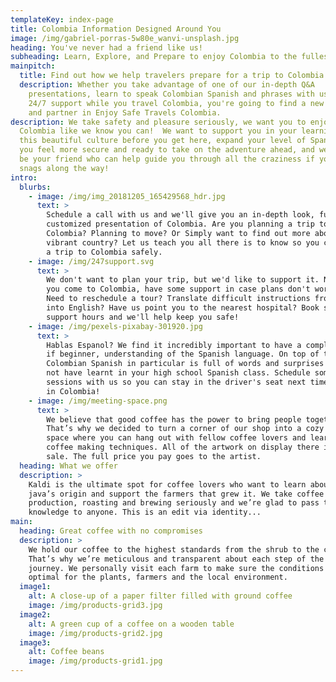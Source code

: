 ```yaml
---
templateKey: index-page
title: Colombia Information Designed Around You
image: /img/gabriel-porras-5w80e_wanvi-unsplash.jpg
heading: You've never had a friend like us!
subheading: Learn, Explore, and Prepare to enjoy Colombia to the fullest.
mainpitch:
  title: Find out how we help travelers prepare for a trip to Colombia.
  description: Whether you take advantage of one of our in-depth Q&A
    presentations, learn to speak Colombian Spanish and phrases with us, or want
    24/7 support while you travel Colombia, you're going to find a new friend
    and partner in Enjoy Safe Travels Colombia.
description: We take safety and pleasure seriously, we want you to enjoy
  Colombia like we know you can!  We want to support you in your learning about
  this beautiful culture before you get here, expand your level of Spanish so
  you feel more secure and ready to take on the adventure ahead, and we want to
  be your friend who can help guide you through all the craziness if you hit any
  snags along the way!
intro:
  blurbs:
    - image: /img/img_20181205_165429568_hdr.jpg
      text: >
        Schedule a call with us and we'll give you an in-depth look, fully
        customized presentation of Colombia. Are you planning a trip to
        Colombia? Planning to move? Or Simply want to find out more about this
        vibrant country? Let us teach you all there is to know so you can enjoy
        a trip to Colombia safely.
    - image: /img/247support.svg
      text: >
        We don't want to plan your trip, but we'd like to support it. Next time
        you come to Colombia, have some support in case plans don't work out.
        Need to reschedule a tour? Translate difficult instructions from Spanish
        into English? Have us point you to the nearest hospital? Book some
        support hours and we'll help keep you safe!
    - image: /img/pexels-pixabay-301920.jpg
      text: >
        Hablas Espanol? We find it incredibly important to have a complete, even
        if beginner, understanding of the Spanish language. On top of that,
        Colombian Spanish in particular is full of words and surprises you may
        not have learnt in your high school Spanish class. Schedule some Spanish
        sessions with us so you can stay in the driver's seat next time you're
        in Colombia!
    - image: /img/meeting-space.png
      text: >
        We believe that good coffee has the power to bring people together.
        That’s why we decided to turn a corner of our shop into a cozy meeting
        space where you can hang out with fellow coffee lovers and learn about
        coffee making techniques. All of the artwork on display there is for
        sale. The full price you pay goes to the artist.
  heading: What we offer
  description: >
    Kaldi is the ultimate spot for coffee lovers who want to learn about their
    java’s origin and support the farmers that grew it. We take coffee
    production, roasting and brewing seriously and we’re glad to pass that
    knowledge to anyone. This is an edit via identity...
main:
  heading: Great coffee with no compromises
  description: >
    We hold our coffee to the highest standards from the shrub to the cup.
    That’s why we’re meticulous and transparent about each step of the coffee’s
    journey. We personally visit each farm to make sure the conditions are
    optimal for the plants, farmers and the local environment.
  image1:
    alt: A close-up of a paper filter filled with ground coffee
    image: /img/products-grid3.jpg
  image2:
    alt: A green cup of a coffee on a wooden table
    image: /img/products-grid2.jpg
  image3:
    alt: Coffee beans
    image: /img/products-grid1.jpg
---
```

